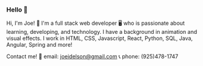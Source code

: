 ### Hello 👋

Hi, I'm Joe! :adult: I'm a full stack web developer :desktop_computer: who is passionate about learning, developing, and technology. I have a background in animation and visual effects. I work in HTML, CSS, Javascript, React, Python, SQL, Java, Angular, Spring and more!

Contact me!
:email: email: joeidelson@gmail.com
:telephone_receiver: phone: (925)478-1747

